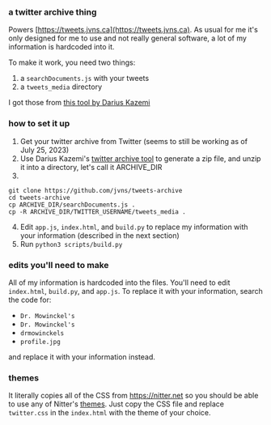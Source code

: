 ### a twitter archive thing

Powers [https://tweets.jvns.ca](https://tweets.jvns.ca). As usual for me it's
only designed for me to use and not really general software, a lot of my
information is hardcoded into it.

To make it work, you need two things:

1. a `searchDocuments.js` with your tweets
1. a `tweets_media` directory

I got those from [this tool by Darius Kazemi](https://tinysubversions.com/twitter-archive/make-your-own/)

### how to set it up

1. Get your twitter archive from Twitter (seems to still be working as of July 25, 2023)
2. Use Darius Kazemi's [twitter archive tool](https://tinysubversions.com/twitter-archive/make-your-own/) to generate a zip file, and unzip it into a directory, let's call it ARCHIVE_DIR
3. 
  ```
  git clone https://github.com/jvns/tweets-archive
  cd tweets-archive
  cp ARCHIVE_DIR/searchDocuments.js .
  cp -R ARCHIVE_DIR/TWITTER_USERNAME/tweets_media .
  ```
4. Edit `app.js`, `index.html`, and `build.py` to replace my information with your information (described in the next section)
5. Run `python3 scripts/build.py`

### edits you'll need to make

All of my information is hardcoded into the files. You'll need to edit `index.html`, `build.py`, and `app.js`. To replace it with your information, search the code for:

* `Dr. Mowinckel's`
* `Dr. Mowinckel's`
* `drmowinckels`
* `profile.jpg`

and replace it with your information instead.

### themes

It literally copies all of the CSS from https://nitter.net so you should be able to
use any of Nitter's [themes](https://github.com/zedeus/nitter/tree/master/public/css/themes). Just
copy the CSS file and replace `twitter.css` in the `index.html` with the theme
of your choice.
